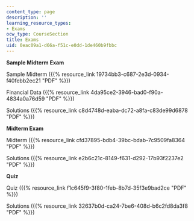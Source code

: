 ```yaml
---
content_type: page
description: ''
learning_resource_types:
- Exams
ocw_type: CourseSection
title: Exams
uid: 0eac09a1-d66a-f51c-e0dd-1de460b9fbbc
---
```


**Sample Midterm Exam**

Sample Midterm ({{% resource_link 19734bb3-c687-2e3d-0934-f40febb2ec21 "PDF" %}})

Financial Data ({{% resource_link 4da95ce2-3946-bad0-f90a-4834a0a76d59 "PDF" %}})

Solutions ({{% resource_link c8d4748d-eaba-dc72-a8fa-c83de99d6878 "PDF" %}})

**Midterm Exam**

Midterm ({{% resource_link cfd37895-bdb4-39bc-bdab-7c9509fa8364 "PDF" %}})

Solutions ({{% resource_link e2b6c21c-8149-f631-d292-17b93f2237e2 "PDF" %}})

**Quiz**

Quiz ({{% resource_link f1c645f9-3f80-1feb-8b7d-35f3e9bad2ce "PDF" %}})

Solutions ({{% resource_link 32637b0d-ca24-7be6-408d-b6c2fd8da3f8 "PDF" %}})